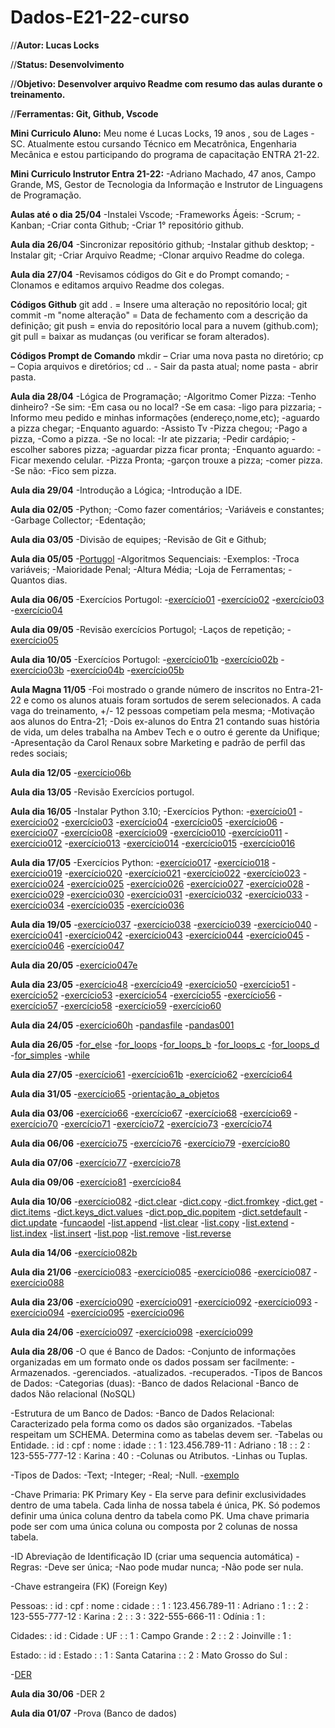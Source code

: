 # Dados-E21-22-curso

//**Autor: Lucas Locks**

//**Status: Desenvolvimento**

//**Objetivo: Desenvolver arquivo Readme com resumo das aulas durante o treinamento.**

//**Ferramentas: Git, Github, Vscode**

**Mini Curriculo Aluno:**
Meu nome é Lucas Locks, 19 anos , sou de Lages -SC. Atualmente estou cursando Técnico em Mecatrônica, Engenharia Mecânica e estou participando do programa de capacitação ENTRA 21-22.

**Mini Curriculo Instrutor Entra 21-22:**
-Adriano Machado, 47 anos, Campo Grande, MS, Gestor de Tecnologia da Informação e Instrutor de Linguagens de Programação.

**Aulas até o dia 25/04**
-Instalei Vscode;
-Frameworks Ágeis:
 -Scrum;
 -Kanban;
-Criar conta Github;
-Criar  1° repositório github.

**Aula dia 26/04**
-Sincronizar repositório github;
-Instalar github desktop;
-Instalar git;
-Criar Arquivo Readme;
-Clonar arquivo Readme do colega.

**Aula dia 27/04**
-Revisamos códigos do Git e do Prompt comando;
-Clonamos e editamos arquivo Readme dos colegas.

**Códigos Github**
 git add . = Insere uma alteração no repositório local;
 git commit -m "nome alteração" = Data de fechamento com a descrição da definição;
 git push = envia do repositório local para a nuvem (github.com);
 git pull = baixar as mudanças (ou verificar se foram alterados).

**Códigos Prompt de Comando**
mkdir – Criar uma nova pasta no diretório;
cp – Copia arquivos e diretórios;
cd .. - Sair da pasta atual;
nome pasta - abrir pasta.

**Aula dia 28/04**
-Lógica de Programação;
 -Algoritmo Comer Pizza:
  -Tenho dinheiro?
  -Se sim:
   -Em casa ou no local?
    -Se em casa:
     -ligo para pizzaria;
     -Informo meu pedido e minhas informações (endereço,nome,etc);
     -aguardo a pizza chegar;
      -Enquanto aguardo:
       -Assisto Tv
     -Pizza chegou;
     -Pago a pizza,
     -Como a pizza.
    -Se no local:
     -Ir ate pizzaria;
     -Pedir cardápio;
     -escolher sabores pizza;
     -aguardar pizza ficar pronta;
      -Enquanto aguardo:
       -Ficar mexendo celular.
     -Pizza Pronta;
     -garçon trouxe a pizza;
     -comer pizza.
  -Se não:
   -Fico sem pizza.

**Aula dia 29/04**
-Introdução a Lógica;
-Introdução a IDE.

**Aula dia 02/05**
-Python;
 -Como fazer comentários;
 -Variáveis e constantes;
-Garbage Collector;
-Edentação;

 **Aula dia 03/05**
 -Divisão de equipes;
 -Revisão de Git e Github;

 **Aula dia 05/05**
 -[Portugol](https://portugol-webstudio.cubos.io/ide)
 -Algoritmos Sequenciais:
  -Exemplos:
   -Troca variáveis;
   -Maioridade Penal;
   -Altura Média;
   -Loja de Ferramentas;
   -Quantos dias.
  
 **Aula dia 06/05**
 -Exercícios Portugol:
  -[exercício01](Projeto/Portugol/exercício_001.portugol)
  -[exercício02](Projeto/Portugol/exercício_002.portugol)
  -[exercício03](Projeto/Portugol/exercício_003.portugol)  
  -[exercício04](Projeto/Portugol/exercício_004.portugol)

 **Aula dia 09/05**
 -Revisão exercícios Portugol;
 -Laços de repetição;
 -[exercício05](Projeto/Portugol/exercício_005.portugol)

 **Aula dia 10/05**
 -Exercícios Portugol:
  -[exercício01b](Projeto/Portugol/exercício_001b.portugol)
  -[exercício02b](Projeto/Portugol/exercício_002b.portugol)
  -[exercício03b](Projeto/Portugol/Exercício_003b.portugol)
  -[exercício04b](Projeto/Portugol/exercício_004b.portugol)
  -[exercício05b](Projeto/Portugol/exercício_005b.portugol)

 **Aula Magna 11/05**
 -Foi mostrado o grande número de inscritos no Entra-21-22 e como os alunos atuais foram sortudos de serem selecionados. A cada vaga do treinamento, +/- 12 pessoas competiam pela mesma;
 -Motivação aos alunos do Entra-21;
 -Dois ex-alunos do Entra 21 contando suas história de vida, um deles trabalha na Ambev Tech e o outro é gerente da Unifique;
 -Apresentação da Carol Renaux sobre Marketing e padrão de perfil das redes sociais;

 **Aula dia 12/05**
 -[exercício06b](Projeto/Portugol/exercício_006b.portugol)

 **Aula dia 13/05**
 -Revisão Exercícios portugol.

 **Aula dia 16/05**
 -Instalar Python 3.10;
 -Exercícios Python:
  -[exercício01](Projeto/ex000_ex0064/ex001.py)
  -[exercício02](Projeto/ex000_ex0064\ex002.py)
  -[exercício03](Projeto/ex000_ex0064\ex003.py)
  -[exercício04](Projeto/ex000_ex0064\ex004.py)
  -[exercício05](Projeto/ex000_ex0064\ex005.py)
  -[exercício06](Projeto/ex000_ex0064\ex006.py)
  -[exercício07](Projeto/ex000_ex0064\ex007.py)
  -[exercício08](Projeto/ex000_ex0064\ex008.py)
  -[exercício09](Projeto/ex000_ex0064\ex009.py)
  -[exercício010](Projeto/ex000_ex0064\ex010.py)
  -[exercício011](Projeto/ex000_ex0064\ex011.py)
  -[exercício012](Projeto/ex000_ex0064\ex012.py)
  -[exercício013](Projeto/ex000_ex0064\ex013.py)
  -[exercício014](Projeto/ex000_ex0064\ex014.py)
  -[exercício015](Projeto/ex000_ex0064\ex015.py)
  -[exercício016](Projeto/ex000_ex0064\ex016.py)

 **Aula dia 17/05**
 -Exercícios Python:
  -[exercício017](Projeto/ex000_ex0064/ex017.py)
  -[exercício018](Projeto/ex000_ex0064/ex018.py)
  -[exercício019](Projeto/ex000_ex0064/ex019.py)
  -[exercício020](Projeto/ex000_ex0064/ex020.py)
  -[exercício021](Projeto/ex000_ex0064/ex021.py)
  -[exercício022](Projeto/ex000_ex0064/ex022.py)
  -[exercício023](Projeto/ex000_ex0064/ex023.py)
  -[exercício024](Projeto/ex000_ex0064/ex024.py)
  -[exercício025](Projeto/ex000_ex0064/ex025.py)
  -[exercício026](Projeto/ex000_ex0064/ex026.py)
  -[exercício027](Projeto/ex000_ex0064/ex027.py)
  -[exercício028](Projeto/ex000_ex0064/ex028.py)
  -[exercício029](Projeto/ex000_ex0064/ex029.py)
  -[exercício030](Projeto/ex000_ex0064/ex030.py)
  -[exercício031](Projeto/ex000_ex0064/ex031.py)
  -[exercício032](Projeto/ex000_ex0064/ex032.py)
  -[exercício033](Projeto/ex000_ex0064/ex033.py)
  -[exercício034](Projeto/ex000_ex0064/ex034.py)
  -[exercício035](Projeto/ex000_ex0064/ex035.py)
  -[exercício036](Projeto/ex000_ex0064/ex036.py)

 **Aula dia 19/05**
  -[exercício037](Projeto/ex000_ex0064/ex037.py)
  -[exercício038](Projeto/ex000_ex0064/ex038.py)
  -[exercício039](Projeto/ex000_ex0064/ex039.py)
  -[exercício040](Projeto/ex000_ex0064/ex040.py)
  -[exercício041](Projeto/ex000_ex0064/ex041.py)
  -[exercício042](Projeto/ex000_ex0064/ex042.py)
  -[exercício043](Projeto/ex000_ex0064/ex043.py)
  -[exercício044](Projeto/ex000_ex0064/ex044.py)
  -[exercício045](Projeto/ex000_ex0064/ex045.py)
  -[exercício046](Projeto/ex000_ex0064/ex046.py)
  -[exercício047](Projeto/ex000_ex0064/ex047.py)

 **Aula dia 20/05**
  -[exercício047e](Projeto/ex000_ex0064/ex047e.py)

 **Aula dia 23/05**
  -[exercício48](Projeto/ex000_ex0064/ex048.py)
  -[exercício49](Projeto/ex000_ex0064/ex049.py)
  -[exercício50](Projeto/ex000_ex0064/ex050.py)
  -[exercício51](Projeto/ex000_ex0064/ex051.py)
  -[exercício52](Projeto/ex000_ex0064/ex052.py)
  -[exercício53](Projeto/ex000_ex0064/ex053.py)
  -[exercício54](Projeto/ex000_ex0064/ex054.py)
  -[exercício55](Projeto/ex000_ex0064/ex055.py)
  -[exercício56](Projeto/ex000_ex0064/ex056.py)
  -[exercício57](Projeto/ex000_ex0064/ex057.py)
  -[exercício58](Projeto/ex000_ex0064/ex058.py)
  -[exercício59](Projeto/ex000_ex0064/ex059.py)
  -[exercício60](Projeto/ex000_ex0064/ex060.py)

 **Aula dia 24/05**
  -[exercício60h](Projeto/ex000_ex0064/ex060H.py)
  -[pandasfile](Projeto/ex000_ex0064/pandasfile.py)
  -[pandas001](Projeto/ex000_ex0064/pandas001.py)

 **Aula dia 26/05**
  -[for_else](Projeto/ex000_ex0064/for_else.py)
  -[for_loops](Projeto/ex000_ex0064/for_loops.py)
  -[for_loops_b](Projeto/ex000_ex0064/for_loops_b.py)
  -[for_loops_c](Projeto/ex000_ex0064/for_loops_c.py)
  -[for_loops_d](Projeto/ex000_ex0064/for_loops_d.py)
  -[for_simples](Projeto/ex000_ex0064/for_simples.py)
  -[while](Projeto/ex000_ex0064/while.py)

 **Aula dia 27/05**
  -[exercício61](Projeto/ex000_ex0064/ex061.py)
  -[exercício61b](Projeto/ex000_ex0064/ex061b.py)
  -[exercício62](Projeto/ex000_ex0064/ex062/main.py)
  -[exercício64](Projeto/ex000_ex0064/ex064.py)

 **Aula dia 31/05**
  -[exercício65](Projeto/ex065_099/ex065.py)
  -[orientação_a_objetos](Projeto/ex065_099/e065_Orientacao_Objetos_Com_Python.md)

 **Aula dia 03/06**
  -[exercício66](Projeto/ex065_099/ex066.py)
  -[exercício67](Projeto/ex065_099/ex067.py)
  -[exercício68](Projeto/ex065_099/ex068.py)
  -[exercício69](Projeto/ex065_099/ex069.py)
  -[exercício70](Projeto/ex065_099/ex070.py)
  -[exercício71](Projeto/ex065_099/ex071.py)
  -[exercício72](Projeto/ex065_099/ex072.py)
  -[exercício73](Projeto/ex065_099/ex073.py)
  -[exercício74](Projeto/ex065_099/ex074.py)

 **Aula dia 06/06**
  -[exercício75](Projeto/ex065_099/ex075.py)
  -[exercício76](Projeto/ex065_099/ex076.py)
  -[exercício79](Projeto/ex065_099/ex079.py)
  -[exercício80](Projeto/ex065_099/ex080.py)

 **Aula dia 07/06**
  -[exercício77](Projeto/ex065_099/ex077.py)
  -[exercício78](Projeto/ex065_099/ex078.py)

 **Aula dia 09/06**
  -[exercício81](Projeto/ex065_099/ex081.py)
  -[exercício84](Projeto/ex065_099/ex084.py)

 **Aula dia 10/06**
  -[exercício082](Projeto/ex065_099/ex082.py)
  -[dict.clear](Projeto/metodos_dicionario/dict.clear.py)
  -[dict.copy](Projeto/metodos_dicionario/dict.copy.py)
  -[dict.fromkey](Projeto/metodos_dicionario/dict.fromkeys.py)
  -[dict.get](Projeto/metodos_dicionario/dict.get.py)
  -[dict.items](Projeto/metodos_dicionario/dict.items.py)
  -[dict.keys_dict.values](Projeto/metodos_dicionario/dict.keys_dict.values.py)
  -[dict.pop_dic.popitem](Projeto/metodos_dicionario/dict.pop_dic.popitem.py)
  -[dict.setdefault](Projeto/metodos_dicionario/dict.setdefault.py)
  -[dict.update](Projeto/metodos_dicionario/dict.update.py)
  -[funcaodel](Projeto/metodos_dicionario/funcaodel.py)
  -[list.append](Projeto/metodos_lista/list.append.py)
  -[list.clear](Projeto/metodos_lista/list.clear.py)
  -[list.copy](Projeto/metodos_lista/list.copy.py)
  -[list.extend](Projeto/metodos_lista/list.extend.py)
  -[list.index](Projeto/metodos_lista/list.index.py)
  -[list.insert](Projeto/metodos_lista/list.insert.py)
  -[list.pop](Projeto/metodos_lista/list.pop.py)
  -[list.remove](Projeto/metodos_lista/list.remove.py)
  -[list.reverse](Projeto/metodos_lista/list.reverse.py)

 **Aula dia 14/06**
  -[exercício082b](Projeto/ex065_099/ex082b.py)

 **Aula dia 21/06**
  -[exercício083](Projeto/ex065_099/ex083.py)
  -[exercício085](Projeto/ex065_099/ex085.py)
  -[exercício086](Projeto/ex065_099/ex086.py)
  -[exercício087](Projeto/ex065_099/ex087.py)
  -[exercício088](Projeto/ex065_099/ex088.py)

 **Aula dia 23/06**
  -[exercício090](Projeto/ex065_099/ex090.py)
  -[exercício091](Projeto/ex065_099/ex091.py)
  -[exercício092](Projeto/ex065_099/ex092.py)
  -[exercício093](Projeto/ex065_099/ex093.py)
  -[exercício094](Projeto/ex065_099/ex094.py)
  -[exercício095](Projeto/ex065_099/ex095.py)
  -[exercício096](Projeto/ex065_099/ex096.py)

 **Aula dia 24/06**
  -[exercício097](Projeto/ex065_099/ex097.py)
  -[exercício098](Projeto/ex065_099/ex098.py)
  -[exercício099](Projeto/ex065_099/ex099.py)

 **Aula dia 28/06**
  -O que é Banco de Dados:
   -Conjunto de informações organizadas em um formato onde os dados possam ser facilmente:
    -Armazenados.
    -gerenciados.
    -atualizados.
    -recuperados.
  -Tipos de Bancos de Dados:
   -Categorias (duas):
    -Banco de dados Relacional
    -Banco de dados Não relacional (NoSQL)

  -Estrutura de um Banco de Dados:
   -Banco de Dados Relacional: Caracterizado pela forma como os dados são organizados.
   -Tabelas respeitam um SCHEMA. Determina como as tabelas devem ser.
   -Tabelas ou Entidade.
    : id    : cpf             : nome    : idade :
    :  1    : 123.456.789-11  : Adriano : 18    :
    :  2    : 123-555-777-12  : Karina  : 40    :
   -Colunas ou Atributos.
   -Linhas ou Tuplas.

  -Tipos de Dados:
   -Text;
   -Integer;
   -Real;
   -Null.
   -[exemplo](https://www.sqlite.org/datatype3.html)

  -Chave Primaria: PK Primary Key - Ela serve para definir exclusividades
  dentro de uma tabela. Cada linha de nossa tabela é única, PK. Só podemos
  definir uma única coluna dentro da tabela como PK. Uma chave primaria pode
  ser com uma única coluna ou composta por 2 colunas de nossa tabela.

  -ID Abreviação de Identificação ID (criar uma sequencia automática)
   -Regras:
    -Deve ser única;
    -Nao pode mudar nunca;
    -Não pode ser nula.

  -Chave estrangeira (FK) (Foreign Key)

  Pessoas:
  : id    : cpf             : nome    : cidade  :
  :  1    : 123.456.789-11  : Adriano : 1       :
  :  2    : 123-555-777-12  : Karina  : 2       :
  :  3    : 322-555-666-11  : Odínia  : 1        :  

  Cidades:
  : id  : Cidade        : UF  :
  : 1   : Campo Grande  : 2   :
  : 2   : Joinville     : 1   :

  Estado:
  : id  : Estado              :
  : 1   : Santa Catarina      :
  : 2   : Mato Grosso do Sul  :

  -[DER](https://drive.google.com/file/d/1TDAqWSmC2OzxcUUUlnRUAag1sqM8NVIN/view?usp=sharing)

 **Aula dia 30/06**
  -DER 2

 **Aula dia 01/07**
  -Prova (Banco de dados)
